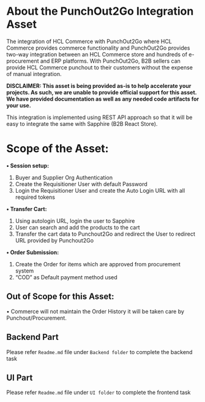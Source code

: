 # About the PunchOut2Go Integration Asset

The integration of HCL Commerce with PunchOut2Go where HCL Commerce provides commerce functionality and PunchOut2Go provides two-way integration between an HCL Commerce store and hundreds of e-procurement and ERP platforms. With PunchOut2Go, B2B sellers can provide HCL Commerce punchout to their customers without the expense of manual integration.

**DISCLAIMER: This asset is being provided as-is to help accelerate your projects. As such, we are unable to provide official support for this asset. We have provided documentation as well as any needed code artifacts for your use.**

This integration is implemented using REST API approach so that it will be easy to integrate the same with Sapphire (B2B React Store).

# Scope of the Asset:
**•	Session setup:**
1.	Buyer and Supplier Org Authentication
2.	Create the Requisitioner User with default Password
3.	Login the Requisitioner User and create the Auto Login URL with all required tokens

**•	Transfer Cart:**
1. Using autologin URL, login the user to Sapphire
2. User can search and add the products to the cart
3. Transfer the cart data to Punchout2Go and redirect the User to redirect URL provided by Punchout2Go

**•	Order Submission:**
1. Create the Order for items which are approved from procurement system
2. “COD” as Default payment method used

## Out of Scope for this Asset:
•	Commerce will not maintain the Order History it will be taken care by Punchout/Procurement.

## Backend Part
Please refer `Readme.md` file under `Backend folder` to complete the backend task

## UI Part
Please refer `Readme.md` file under `UI folder` to complete the frontend task
